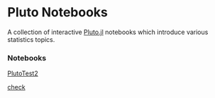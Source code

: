 # Pluto Notebooks

A collection of interactive [Pluto.jl](https://github.com/fonsp/Pluto.jl) notebooks which introduce various statistics topics.

### Notebooks

[PlutoTest2](https://mybinder.org/v2/gh/tim-au/pluto_test1/main?urlpath=pluto/open?path=/home/jovyan/notebooks/pluto_test2.jl)

[check](https://mybinder.org/v2/gh/tim-au/pluto_test1/main?urlpath=pluto/open?path=/home/jovyan/notebooks/beta.jl)
